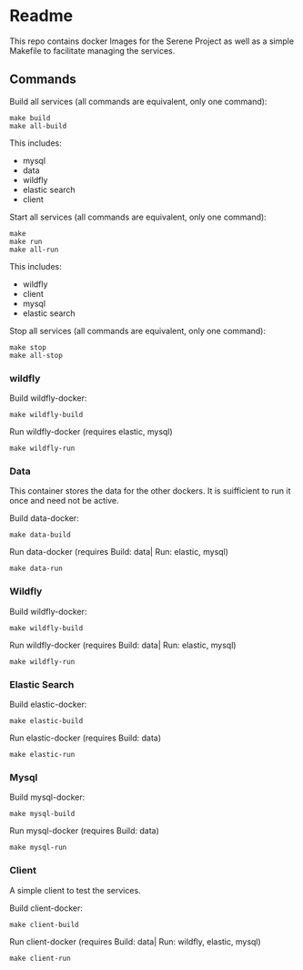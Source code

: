 # Readme

This repo contains docker Images for the Serene Project as well as a simple 
Makefile to facilitate managing the services.

## Commands

Build all services (all commands are equivalent, only one command):

  ```
  make build
  make all-build
  ```
This includes:
  - mysql
  - data
  - wildfly
  - elastic search
  - client

Start all services (all commands are equivalent, only one command):

  ```
  make
  make run
  make all-run
  ```

This includes:
  - wildfly
  - client
  - mysql
  - elastic search

Stop all services (all commands are equivalent, only one command):

  ```
  make stop
  make all-stop
  ```

### wildfly

Build wildfly-docker:

  ```
  make wildfly-build
  ```
 
Run wildfly-docker (requires elastic, mysql)

  ```
  make wildfly-run
  ```

### Data

This container stores the data for the other dockers. It is suifficient to run 
it once and need not be active.

Build data-docker:

  ```
  make data-build
  ```

Run data-docker (requires Build: data| Run: elastic, mysql)

  ```
  make data-run
  ```

### Wildfly

Build wildfly-docker:

  ```
  make wildfly-build
  ```

Run wildfly-docker (requires Build: data| Run: elastic, mysql)

  ```
  make wildfly-run
  ```

### Elastic Search

Build elastic-docker:

  ```
  make elastic-build
  ```

Run elastic-docker (requires Build: data)

  ```
  make elastic-run
  ```

### Mysql

Build mysql-docker:

  ```
  make mysql-build
  ```

Run mysql-docker (requires Build: data)

  ```
  make mysql-run
  ```

### Client

A simple client to test the services.

Build client-docker:

  ```
  make client-build
  ```

Run client-docker (requires Build: data| Run: wildfly, elastic, mysql)

  ```
  make client-run
  ```

